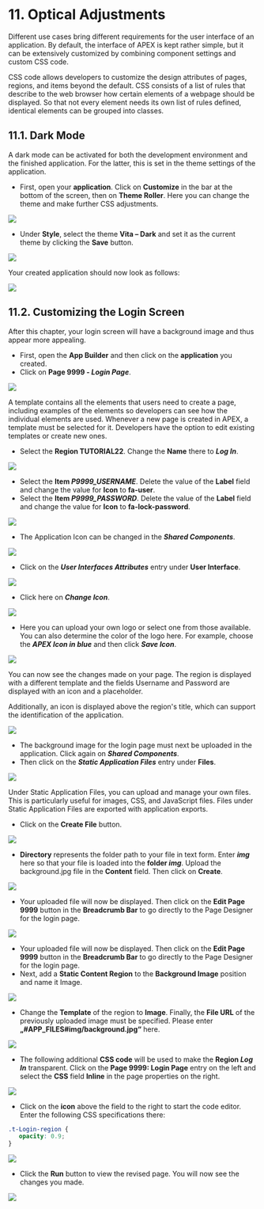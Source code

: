 # 11. Optical Adjustments
Different use cases bring different requirements for the user interface of an application. By default, the interface of APEX is kept rather simple, but it can be extensively customized by combining component settings and custom CSS code.

CSS code allows developers to customize the design attributes of pages, regions, and items beyond the default. CSS consists of a list of rules that describe to the web browser how certain elements of a webpage should be displayed. So that not every element needs its own list of rules defined, identical elements can be grouped into classes.

## 11.1. Dark Mode
A dark mode can be activated for both the development environment and the finished application. For the latter, this is set in the theme settings of the application.
- First, open your **application**. Click on **Customize** in the bar at the bottom of the screen, then on **Theme Roller**. Here you can change the theme and make further CSS adjustments.

![](../../assets/Chapter-11/Optisch_01.jpg)

- Under **Style**, select the theme **Vita – Dark** and set it as the current theme by clicking the **Save** button.

![](../../assets/Chapter-11/Optisch_02.jpg)

Your created application should now look as follows:

![](../../assets/Chapter-11/Optisch_03.jpg)

## 11.2. Customizing the Login Screen
After this chapter, your login screen will have a background image and thus appear more appealing.
- First, open the **App Builder** and then click on the **application** you created.
- Click on **Page 9999 - *Login Page***.

![](../../assets/Chapter-11/Optisch_04.jpg)

A template contains all the elements that users need to create a page, including examples of the elements so developers can see how the individual elements are used. Whenever a new page is created in APEX, a template must be selected for it. Developers have the option to edit existing templates or create new ones.
- Select the **Region TUTORIAL22**. Change the **Name** there to ***Log In***.

![](../../assets/Chapter-11/Optisch_05.jpg)

- Select the **Item *P9999_USERNAME***. Delete the value of the **Label** field and change the value for **Icon** to **fa-user**.
- Select the **Item *P9999_PASSWORD***. Delete the value of the **Label** field and change the value for **Icon** to **fa-lock-password**.

![](../../assets/Chapter-11/Optisch_06.jpg)

- The Application Icon can be changed in the ***Shared Components***.

![](../../assets/Chapter-11/Optisch_07.jpg)

- Click on the ***User Interfaces Attributes*** entry under **User Interface**.

![](../../assets/Chapter-11/Optisch_08.jpg)

- Click here on ***Change Icon***.

![](../../assets/Chapter-11/Optisch_09.jpg)

- Here you can upload your own logo or select one from those available. You can also determine the color of the logo here. For example, choose the ***APEX Icon in blue*** and then click ***Save Icon***.

![](../../assets/Chapter-11/Optisch_10.jpg)

You can now see the changes made on your page. The region is displayed with a different template and the fields Username and Password are displayed with an icon and a placeholder.

Additionally, an icon is displayed above the region's title, which can support the identification of the application.

![](../../assets/Chapter-11/Optisch_11.jpg)

- The background image for the login page must next be uploaded in the application. Click again on ***Shared Components***.
- Then click on the ***Static Application Files*** entry under **Files**.

![](../../assets/Chapter-11/Optisch_12.jpg)

Under Static Application Files, you can upload and manage your own files. This is particularly useful for images, CSS, and JavaScript files. Files under Static Application Files are exported with application exports.
- Click on the **Create File** button.

![](../../assets/Chapter-11/Optisch_13.jpg)

- **Directory** represents the folder path to your file in text form. Enter ***img*** here so that your file is loaded into the **folder *img***. Upload the background.jpg file in the **Content** field. Then click on **Create**.

![](../../assets/Chapter-11/Optisch_14.jpg)

- Your uploaded file will now be displayed.
Then click on the **Edit Page 9999** button in the **Breadcrumb Bar** to go directly to the Page Designer for the login page.

![](../../assets/Chapter-11/Optisch_15.jpg)

- Your uploaded file will now be displayed.
Then click on the **Edit Page 9999** button in the **Breadcrumb Bar** to go directly to the Page Designer for the login page.
- Next, add a **Static Content Region** to the **Background Image** position and name it Image.

![](../../assets/Chapter-11/Optisch_16.jpg)

- Change the **Template** of the region to **Image**. Finally, the **File URL** of the previously uploaded image must be specified. Please enter **„#APP_FILES#img/background.jpg“** here.

![](../../assets/Chapter-11/Optisch_17.jpg)

- The following additional **CSS code** will be used to make the **Region *Log In*** transparent. Click on the **Page 9999: Login Page** entry on the left and select the **CSS** field **Inline** in the page properties on the right.

![](../../assets/Chapter-11/Optisch_18.jpg)

- Click on the **icon** above the field to the right to start the code editor. Enter the following CSS specifications there:
 ```css
.t-Login-region {
    opacity: 0.9;
}
 ```

![](../../assets/Chapter-11/Optisch_19.jpg)

- Click the **Run** button to view the revised page.
You will now see the changes you made.

![](../../assets/Chapter-11/Optisch_20.jpg)